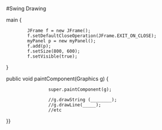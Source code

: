 #Swing Drawing 


main
{
        
            JFrame f = new JFrame();
            f.setDefaultCloseOperation(JFrame.EXIT_ON_CLOSE);
            myPanel p = new myPanel();
            f.add(p);
            f.setSize(800, 600);
            f.setVisible(true);
}


public void paintComponent(Graphics g) {  
        
            
                    super.paintComponent(g);
                    
                    //g.drawString (________); 
                    //g.drawLine(_____); 
                    //etc 
        
}}
